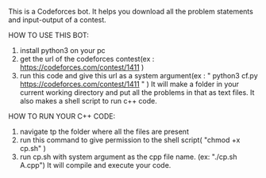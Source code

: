 This is a Codeforces bot.
It helps you download all the problem statements and input-output of a contest.

HOW TO USE THIS BOT:
1. install python3 on your pc
2. get the url of the codeforces contest(ex : https://codeforces.com/contest/1411 )
3. run this code and give this url as a system argument(ex : " python3 cf.py https://codeforces.com/contest/1411 " )
It will make a folder in your current working directory and put all the problems in that as text files.
It also makes a shell script to run c++ code.

HOW TO RUN YOUR C++ CODE:
1. navigate tp the folder where all the files are present
2. run this command to give permission to the shell script( "chmod +x cp.sh" )
3. run cp.sh with system argument as the cpp file name. (ex: "./cp.sh A.cpp")
It will compile and execute your code.
